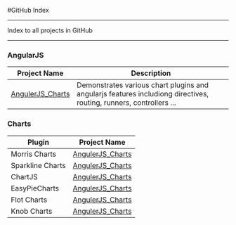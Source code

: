 #GitHub Index

---

Index to all projects in GitHub

---

### AngularJS
|Project Name|Description|
|------------|-----------|
|[AngulerJS_Charts](https://github.com/Apollo013/AngularJS_Charts)|Demonstrates various chart plugins  and angularjs features includiong directives, routing, runners, controllers ...|


### Charts
|Plugin|Project Name|
|------|------------|
|Morris Charts|[AngulerJS_Charts](https://github.com/Apollo013/AngularJS_Charts)|
|Sparkline Charts|[AngulerJS_Charts](https://github.com/Apollo013/AngularJS_Charts)|
|ChartJS|[AngulerJS_Charts](https://github.com/Apollo013/AngularJS_Charts)|
|EasyPieCharts|[AngulerJS_Charts](https://github.com/Apollo013/AngularJS_Charts)|
|Flot Charts|[AngulerJS_Charts](https://github.com/Apollo013/AngularJS_Charts)|
|Knob Charts|[AngulerJS_Charts](https://github.com/Apollo013/AngularJS_Charts)|

